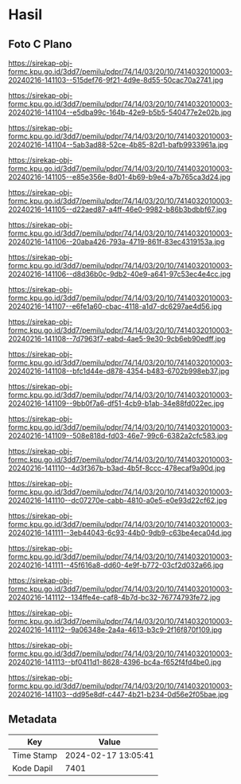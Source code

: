 # Hasil

## Foto C Plano

https://sirekap-obj-formc.kpu.go.id/3dd7/pemilu/pdpr/74/14/03/20/10/7414032010003-20240216-141103--515def76-9f21-4d9e-8d55-50cac70a2741.jpg

https://sirekap-obj-formc.kpu.go.id/3dd7/pemilu/pdpr/74/14/03/20/10/7414032010003-20240216-141104--e5dba99c-164b-42e9-b5b5-540477e2e02b.jpg

https://sirekap-obj-formc.kpu.go.id/3dd7/pemilu/pdpr/74/14/03/20/10/7414032010003-20240216-141104--5ab3ad88-52ce-4b85-82d1-bafb9933961a.jpg

https://sirekap-obj-formc.kpu.go.id/3dd7/pemilu/pdpr/74/14/03/20/10/7414032010003-20240216-141105--e85e356e-8d01-4b69-b9e4-a7b765ca3d24.jpg

https://sirekap-obj-formc.kpu.go.id/3dd7/pemilu/pdpr/74/14/03/20/10/7414032010003-20240216-141105--d22aed87-a4ff-46e0-9982-b86b3bdbbf67.jpg

https://sirekap-obj-formc.kpu.go.id/3dd7/pemilu/pdpr/74/14/03/20/10/7414032010003-20240216-141106--20aba426-793a-4719-861f-83ec4319153a.jpg

https://sirekap-obj-formc.kpu.go.id/3dd7/pemilu/pdpr/74/14/03/20/10/7414032010003-20240216-141106--d8d36b0c-9db2-40e9-a641-97c53ec4e4cc.jpg

https://sirekap-obj-formc.kpu.go.id/3dd7/pemilu/pdpr/74/14/03/20/10/7414032010003-20240216-141107--e6fe1a60-cbac-4118-a1d7-dc6297ae4d56.jpg

https://sirekap-obj-formc.kpu.go.id/3dd7/pemilu/pdpr/74/14/03/20/10/7414032010003-20240216-141108--7d7963f7-eabd-4ae5-9e30-9cb6eb90edff.jpg

https://sirekap-obj-formc.kpu.go.id/3dd7/pemilu/pdpr/74/14/03/20/10/7414032010003-20240216-141108--bfc1d44e-d878-4354-b483-6702b998eb37.jpg

https://sirekap-obj-formc.kpu.go.id/3dd7/pemilu/pdpr/74/14/03/20/10/7414032010003-20240216-141109--9bb0f7a6-df51-4cb9-b1ab-34e88fd022ec.jpg

https://sirekap-obj-formc.kpu.go.id/3dd7/pemilu/pdpr/74/14/03/20/10/7414032010003-20240216-141109--508e818d-fd03-46e7-99c6-6382a2cfc583.jpg

https://sirekap-obj-formc.kpu.go.id/3dd7/pemilu/pdpr/74/14/03/20/10/7414032010003-20240216-141110--4d3f367b-b3ad-4b5f-8ccc-478ecaf9a90d.jpg

https://sirekap-obj-formc.kpu.go.id/3dd7/pemilu/pdpr/74/14/03/20/10/7414032010003-20240216-141110--dc07270e-cabb-4810-a0e5-e0e93d22cf62.jpg

https://sirekap-obj-formc.kpu.go.id/3dd7/pemilu/pdpr/74/14/03/20/10/7414032010003-20240216-141111--3eb44043-6c93-44b0-9db9-c63be4eca04d.jpg

https://sirekap-obj-formc.kpu.go.id/3dd7/pemilu/pdpr/74/14/03/20/10/7414032010003-20240216-141111--45f616a8-dd60-4e9f-b772-03cf2d032a66.jpg

https://sirekap-obj-formc.kpu.go.id/3dd7/pemilu/pdpr/74/14/03/20/10/7414032010003-20240216-141112--134ffe4e-caf8-4b7d-bc32-76774793fe72.jpg

https://sirekap-obj-formc.kpu.go.id/3dd7/pemilu/pdpr/74/14/03/20/10/7414032010003-20240216-141112--9a06348e-2a4a-4613-b3c9-2f16f870f109.jpg

https://sirekap-obj-formc.kpu.go.id/3dd7/pemilu/pdpr/74/14/03/20/10/7414032010003-20240216-141113--bf0411d1-8628-4396-bc4a-f652f4fd4be0.jpg

https://sirekap-obj-formc.kpu.go.id/3dd7/pemilu/pdpr/74/14/03/20/10/7414032010003-20240216-141103--dd95e8df-c447-4b21-b234-0d56e2f05bae.jpg


## Metadata

| Key        | Value               |
| ---------- | ------------------- |
| Time Stamp | 2024-02-17 13:05:41 |
| Kode Dapil | 7401                |



